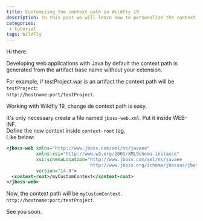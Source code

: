 ```yaml
---
title: Customizing the context path in Wildfly 19
description: In this post we will learn how to personalize the context path in Wildfly 19.
categories:
 - tutorial
tags: WildFly
---
```


Hi there.

Developing web applications with Java by default the context path is generated from the artifact base name without your extension.

For example, if testProject.war is an artifact the context path will be `testProject`:<br />
`http://hostname:port/testProject`.

Working with Wildfly 19, change de context path is easy.<br />

It's only necessary create a file named `jboss-web.xml`.
Put it inside WEB-INF.<br />
Define the new context inside `context-root` tag.<br />
Like below:

```xml
<jboss-web xmlns="http://www.jboss.com/xml/ns/javaee"
           xmlns:xsi="http://www.w3.org/2001/XMLSchema-instance"
           xsi:schemaLocation="http://www.jboss.com/xml/ns/javaee
                               http://www.jboss.org/schema/jbossas/jboss-web_14_0.xsd"
           version="14.0">
  <context-root>/myCustomContext</context-root>
</jboss-web>
```

Now, the context path will be `myCustomContext`.<br />
`http://hostname:port/testProject`.

See you soon.
